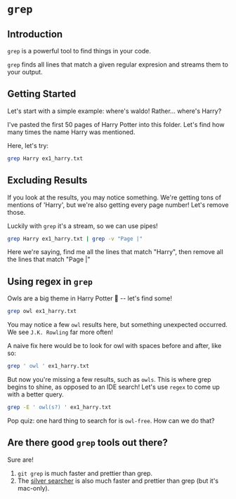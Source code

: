 # `grep`

## Introduction

`grep` is a powerful tool to find things in your code.

`grep` finds all lines that match a given regular expresion and streams them to your output.


## Getting Started

Let's start with a simple example: where's waldo! Rather... where's Harry?

I've pasted the first 50 pages of Harry Potter into this folder. Let's find how many times the name Harry was mentioned.

Here, let's try:

```bash
grep Harry ex1_harry.txt
```

## Excluding Results

If you look at the results, you may notice something. We're getting tons of mentions of 'Harry', but we're also getting every page number! Let's remove those.

Luckily with `grep` it's a stream, so we can use pipes!

```bash
grep Harry ex1_harry.txt | grep -v "Page |"
```

Here we're saying, find me all the lines that match "Harry", then remove all the lines that match "Page |"

## Using regex in `grep`

Owls are a big theme in Harry Potter 🦉 -- let's find some!

```bash
grep owl ex1_harry.txt
```

You may notice a few `owl` results here, but something unexpected occurred. We see `J.K. Rowling` far more often!

A naive fix here would be to look for owl with spaces before and after, like so:

```bash
grep ' owl ' ex1_harry.txt
```

But now you're missing a few results, such as `owls`. This is where grep begins to shine, as opposed to an IDE search! Let's use `regex` to come up with a better query.

```bash
grep -E ' owl(s?) ' ex1_harry.txt
```

Pop quiz: one hard thing to search for is `owl-free`. How can we do that?

## Are there good `grep` tools out there?

Sure are!

1. `git grep` is much faster and prettier than grep.
2. The [silver searcher](https://github.com/ggreer/the_silver_searcher) is also much faster and prettier than grep (but it's mac-only).
